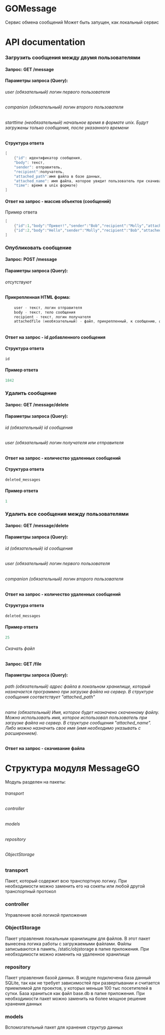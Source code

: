 # GOMessage
Сервис обмена сообщений
Может быть запущен, как локальный сервис

# API documentation

### Загрузить сообщения между двумя пользователями

#### Запрос: GET /message 
#### Параметры запроса (Query): 
###### user (обязательный) логин первого пользователя
###### companion (обязательный) логин второго пользователя
###### starttime (необязательный) начальное время в формате unix. Будут загружены только сообщения, после указанного времени

#### Структура ответа
```go
[
    {"id": идентификатор сообщения,
    "body": текст,
    "sender": отправитель,
    "recipient":получатель,
    "attached_path":имя файла в базе данных,
    "attached_name": имя файла, которое увидит пользователь при скачивании,
    "time": время в unix формате}
]
```
#### Ответ на запрос - массив объектов (сообщений)
Пример ответа
```go
[
    {"id":1,"body":"Привет!","sender":"Bob","recipient":"Molly","attached_path":"","attached_name":"","time":1672057862},
    {"id":2,"body":"Hello","sender":"Molly","recipient":"Bob","attached_path":"Molly_1672058763577305","attached_name":"screen.png","time":1672058763}
]
```


### Опубликовать сообщение

#### Запрос: POST /message 
#### Параметры запроса (Query): 
###### отсутствуют

#### Прикрепленная HTML форма:
```go
    user - текст, логин отправителя
    body - текст, тело сообщения
    recipient - текст, логин получателя
    attachedfile (необязательный) - файл, прикрепленный, к сообщению, файл
   
``` 

#### Ответ на запрос - id добавленного сообщения
#### Структура ответа
```go
id
```

#### Пример ответа
```go
1842
```


### Удалить сообщение
#### Запрос: GET /message/delete
#### Параметры запроса (Query): 
###### id (обязательный) id сообщения
###### user (обязательный) логин получателя или отправителя

#### Ответ на запрос - количество удаленных сообщений
#### Структура ответа
```go
deleted_messages
```

#### Пример ответа
```go
1
```
### Удалить все сообщения между пользователями
#### Запрос: GET /message/delete
#### Параметры запроса (Query): 
###### id (обязательный) id сообщения
###### user (обязательный) логин первого пользователя
###### companion (обязательный) логин второго пользователя

#### Ответ на запрос - количество удаленных сообщений
#### Структура ответа
```go
deleted_messages
```

#### Пример ответа
```go
25
```

###### Скачать файл
#### Запрос: GET /file
#### Параметры запроса (Query): 
###### path (обязательный) адрес файла в локальном хранилище, который назначается программно при загрузке файла на сервер. В структуре сообщения соответствует "attached_path"
###### name (обязательный) Имя, которое будет назначено скаченному файлу. Можно использовать имя, которое использовал пользователь при загрузке файла на сервер. В структуре сообщения "attached_name". Либо можно назначить свое имя (имя необходимо указывать с расширением).

#### Ответ на запрос - скачивание файла


# Структура модуля MessageGO
Модуль разделен на пакеты:
###### transport
###### controller
###### models
###### repository
###### ObjectStorage

### transport
Пакет, который содержит всю транспортную логику. При необходимости можно заменить его на сокеты или любой другой транспортный протокол

### controller
Управление всей логикой приложения

### ObjectStorage
Пакет управления локальным хранилищем для файлов. В этот пакет вынесена логика работы с загружаемыми файлами. Файлы записываются в память, /static/objstorage в папке приложения. При необходимости можно изменить на удаленное хранилище

### repository
Пакет управления базой данных. В модуле подключена база данный SQLite, так как не требует зависимостей при развертывании и считается приемлимой для проектов, у которых меньше 100 тыс посетителей в сутки. База храниться как файл base.db в папке приложения. При необходимости пакет можно заменить на более мощное решение хранения данных

### models
Вспомогательный пакет для хранения структур данных